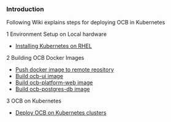 ### Introduction

Following Wiki explains steps for deploying OCB in Kubernetes

1 Environment Setup on Local hardware
- [Installing Kubernetes on RHEL](Installing-Kubernetes-on-RHEL-7.md)

2 Building OCB Docker Images

- [Push docker image to remote reository](docker-images/README.md)
- [Build ocb-ui image](docker-images/ocb-ui/README.md)
- [Build ocb-platform-web image](docker-images/ocb-platform-web/README.md)
- [Build ocb-postgres-db image](docker-images/ocb-db/README.md)

3 OCB on Kubernetes
- [Deploy OCB on Kubernetes clusters](OCB-Deployment-on-Kubernetes-Clusters.md)
